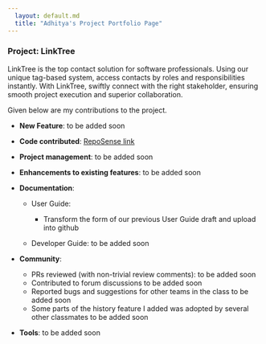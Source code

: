 ```yaml
---
  layout: default.md
  title: "Adhitya's Project Portfolio Page"
---
```


### Project: LinkTree

LinkTree is the top contact solution for software professionals. Using our unique tag-based system, access contacts by roles and responsibilities instantly. With LinkTree, swiftly connect with the right stakeholder, ensuring smooth project execution and superior collaboration.

Given below are my contributions to the project.

* **New Feature**: to be added soon

* **Code contributed**: [RepoSense link]()

* **Project management**: to be added soon

* **Enhancements to existing features**: to be added soon

* **Documentation**:
  * User Guide:
    * Transform the form of our previous User Guide draft and upload into github

  * Developer Guide:
    to be added soon

* **Community**:
  * PRs reviewed (with non-trivial review comments): to be added soon
  * Contributed to forum discussions to be added soon
  * Reported bugs and suggestions for other teams in the class to be added soon
  * Some parts of the history feature I added was adopted by several other classmates to be added soon

* **Tools**:
 to be added soon

